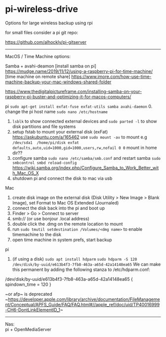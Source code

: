 # pi-wireless-drive
Options for large wireless backup using rpi


for small files consider a pi git repo:

https://github.com/alhockly/pi-gitserver

-----
MacOS / Time Machine options:

Samba + avahi-deamon 
[install samba on pi] https://mudge.name/2019/11/12/using-a-raspberry-pi-for-time-machine/
[time machine on remote share] https://www.imore.com/how-use-time-machine-backup-your-mac-windows-shared-folder

https://www.thedigitalpictureframe.com/installing-samba-on-your-raspberry-pi-buster-and-optimizing-it-for-macos-computers/

pi
`sudo apt-get install exfat-fuse exfat-utils samba avahi-daemon`
0. change the pi host name `sudo nano /etc/hostname`
1. `lsblk` to show connected external devices and `sudo parted -l` to show disk partitions and file systems
2. setup fstab to mount your external disk (exFat) https://askubuntu.com/a/165462 use `sudo mount -av` to mount
e.g `/dev/sda1  /home/pi/disk exfat defaults,auto,uid=1000,gid=1000,users,rw,nofail 0 0`
mount in home dir??
3. configure samba `sudo nano /etc/samba/smb.conf` and restart samba `sudo smbcontrol smbd reload-config`
https://wiki.samba.org/index.php/Configure_Samba_to_Work_Better_with_Mac_OS_X
4. shutdown pi and connect the disk to mac via usb


Mac

1. create disk image on the external disk (Disk Utility > New Image > Blank Image), set Format to Mac OS Extended (Journaled)
2. connect the disk back into the pi and boot up
3. Finder > Go > Connect to server
4. smb://<ip>  (or use bonjour .local address)
5. double click the .dmg on the remote location to mount
6. run `sudo tmutil setdestination /Volumes/<dmg name>` to enable timemachine to the disk
7. open time machine in system prefs, start backup



pi
1. (if using a disk) `sudo apt install hdparm`
`sudo hdparm -S 120 /dev/disk/by-uuid/e613b4f3-7fb8-463a-a65d-42a14148ea65`
We can make this permanent by adding the following stanza to /etc/hdparm.conf:

/dev/disk/by-uuid/e613b4f3-7fb8-463a-a65d-42a14148ea65 {
	spindown_time = 120
}


~or afp~ is deprecated
~https://developer.apple.com/library/archive/documentation/FileManagement/Conceptual/APFS_Guide/FAQ/FAQ.html#//apple_ref/doc/uid/TP40016999-CH6-DontLinkElementID_1~


------
Nas:  
pi + OpenMediaServer
